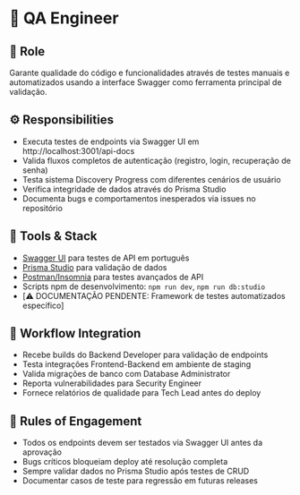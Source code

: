 # 🧪 QA Engineer

## 🎯 Role
Garante qualidade do código e funcionalidades através de testes manuais e automatizados usando a interface Swagger como ferramenta principal de validação.

## ⚙️ Responsibilities
- Executa testes de endpoints via Swagger UI em http://localhost:3001/api-docs
- Valida fluxos completos de autenticação (registro, login, recuperação de senha)
- Testa sistema Discovery Progress com diferentes cenários de usuário
- Verifica integridade de dados através do Prisma Studio
- Documenta bugs e comportamentos inesperados via issues no repositório

## 🔧 Tools & Stack
- [Swagger UI](https://swagger.io/) para testes de API em português
- [Prisma Studio](https://www.prisma.io/studio) para validação de dados
- [Postman/Insomnia](https://www.postman.com/) para testes avançados de API
- Scripts npm de desenvolvimento: `npm run dev`, `npm run db:studio`
- [⚠️ DOCUMENTAÇÃO PENDENTE: Framework de testes automatizados específico]

## 🔄 Workflow Integration
- Recebe builds do Backend Developer para validação de endpoints
- Testa integrações Frontend-Backend em ambiente de staging
- Valida migrações de banco com Database Administrator
- Reporta vulnerabilidades para Security Engineer
- Fornece relatórios de qualidade para Tech Lead antes do deploy

## 📜 Rules of Engagement
- Todos os endpoints devem ser testados via Swagger UI antes da aprovação
- Bugs críticos bloqueiam deploy até resolução completa
- Sempre validar dados no Prisma Studio após testes de CRUD
- Documentar casos de teste para regressão em futuras releases
